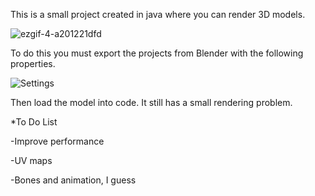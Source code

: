 This is a small project created in java where you can render 3D models. 

![ezgif-4-a201221dfd](https://user-images.githubusercontent.com/84816159/192123665-10da9ab4-2e2c-48fe-878e-afcdc6f3667a.gif)


To do this you must export the projects from Blender with the following properties.

![Settings](https://user-images.githubusercontent.com/84816159/191271537-0df7f988-1749-4dd2-9884-77cbf6cfde63.jpg)


Then load the model into code. It still has a small rendering problem.

*To Do List

-Improve performance

-UV maps

-Bones and animation, I guess
